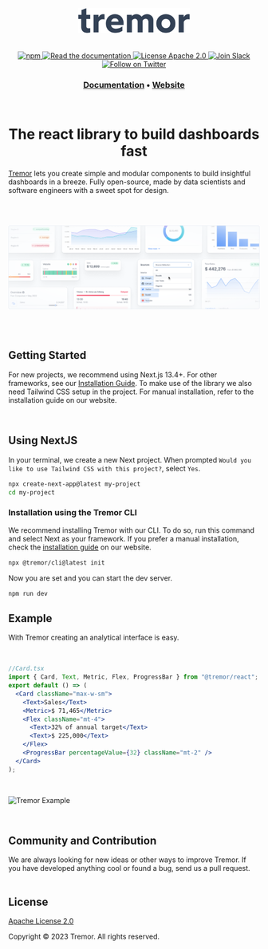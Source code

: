 <br>
<br>
<br>
<div align="center">
  <img alt="Tremor Logo" src="images/tremor-logo.svg" height="50"/>
<br>
<br>
<br>

  <div align="center">
    <a href="https://www.npmjs.com/package/@tremor/react">
      <img alt="npm" src="https://img.shields.io/npm/dm/@tremor/react?color=5C9BA1&label=npm&logo=npm">
    </a>
    <a href="https://tremor.so/docs/getting-started/introduction">
      <img alt="Read the documentation" src="https://img.shields.io/badge/Docs-blue?style=flat&logo=readthedocs&labelColor=5c5c5c&color=5C9BA1" height="20" width="auto">
    </a>
    <a href="https://github.com/tremorlabs/tremor/blob/main/License">
      <img alt="License Apache 2.0" src="https://img.shields.io/badge/license-Apache 2.0-blue.svg?style=flat&color=5C9BA1" height="20" width="auto">
    </a>
    <a href="https://join.slack.com/t/tremor-community/shared_invite/zt-1u8jqmcmq-Fdr9B6MbnO7u8FkGh~2Ylg">
      <img src="https://img.shields.io/badge/Join-important.svg?color=4A154B&label=Slack&logo=slack" alt="Join Slack" />
    </a>
    <a href="https://twitter.com/intent/follow?screen_name=tremorlabs">
      <img src="https://img.shields.io/twitter/follow/tremorlabs?style=social" alt="Follow on Twitter" />
    </a>
  </div>
  <h3 align="center">
    <a href="https://www.tremor.so/docs/getting-started/installation">Documentation</a> &bull;
    <a href="https://www.tremor.so">Website</a>
  </h3>

<br>

  <h1>The react library to build dashboards fast</h1>

</div>

[Tremor](https://tremor.so/) lets you create simple and modular components to build insightful dashboards in a breeze. Fully open-source, made by data scientists and software engineers with a sweet spot for design.

<br>
<br>

![Tremor Banner](images/banner-github-readme.png)

<br>
<br>

## Getting Started

For new projects, we recommend using Next.js 13.4+. For other frameworks, see our [Installation Guide](https://www.tremor.so/docs/getting-started/installation). To make use of the library we also need Tailwind CSS setup in the project. For manual installation, refer to the installation guide on our website.

<br>

## Using NextJS

In your terminal, we create a new Next project. When prompted `Would you like to use Tailwind CSS with this project?`, select `Yes`.

```bash
npx create-next-app@latest my-project
cd my-project
```

### Installation using the Tremor CLI

We recommend installing Tremor with our CLI. To do so, run this command and select Next as your framework. If you prefer a manual installation, check the [installation guide](https://www.tremor.so/docs/getting-started/installation) on our website.

```bash
npx @tremor/cli@latest init
```

Now you are set and you can start the dev server.

```bash
npm run dev
```

## Example

With Tremor creating an analytical interface is easy.

<br>

```jsx
//Card.tsx
import { Card, Text, Metric, Flex, ProgressBar } from "@tremor/react";
export default () => (
  <Card className="max-w-sm">
    <Text>Sales</Text>
    <Metric>$ 71,465</Metric>
    <Flex className="mt-4">
      <Text>32% of annual target</Text>
      <Text>$ 225,000</Text>
    </Flex>
    <ProgressBar percentageValue={32} className="mt-2" />
  </Card>
);
```

<br>

![Tremor Example](images/example.png)

<br>

## Community and Contribution

We are always looking for new ideas or other ways to improve Tremor. If you have developed anything cool or found a bug, send us a pull request.
<br>
<br>

## License

[Apache License 2.0](https://github.com/tremorlabs/tremor/blob/main/License)

Copyright &copy; 2023 Tremor. All rights reserved.
